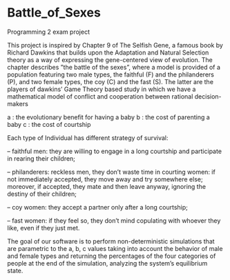# Battle_of_Sexes
Programming 2 exam project

This project is inspired by Chapter 9 of The Selfish Gene, a famous book by
Richard Dawkins that builds upon the Adaptation and Natural Selection theory as
a way of expressing the gene-centered view of evolution.
The chapter describes ”the battle of the sexes”, where a model is provided of a
population featuring two male types, the faithful (F) and the philanderers (P), and
two female types, the coy (C) and the fast (S).
The latter are the players of dawkins’ Game Theory based study in which we have
a mathematical model of conflict and cooperation between rational decision-makers

a : the evolutionary benefit for having a baby
b : the cost of parenting a baby
c : the cost of courtship

Each type of Individual has different strategy of survival:

– faithful men: they are willing to engage in a long courtship and participate in
rearing their children;

– philanderers: reckless men, they don’t waste time in courting women: if not
immediately accepted, they move away and try somewhere else; moreover, if accepted,
they mate and then leave anyway, ignoring the destiny of their children;

– coy women: they accept a partner only after a long courtship;

– fast women: if they feel so, they don’t mind copulating with whoever they like,
even if they just met.

The goal of our software is to perform non-deterministic simulations that are
parametric to the a, b, c values taking into account the behavior of male and female
types and returning the percentages of the four categories of people at the end of the
simulation, analyzing the system’s equilibrium state. 
